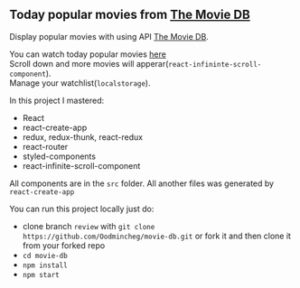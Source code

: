  ## Today popular movies from [The Movie DB](https://www.themoviedb.org)
 
 Display popular movies with using API [The Movie DB](https://www.themoviedb.org).  
 
 You can watch today popular movies [here](http://oodmincheg.github.io/movie-db)  
 Scroll down and more movies will apperar(`react-infininte-scroll-component`).  
 Manage your watchlist(`localstorage`).  
 
 In this project I mastered:
 - React
 - react-create-app 
 - redux, redux-thunk, react-redux 
 - react-router
 - styled-components
 - react-infinite-scroll-component 
 
 All components are in the `src` folder. All another files was generated by `react-create-app`
 
 You can run this project locally just do:
 - clone branch `review` with `git clone https://github.com/Oodmincheg/movie-db.git` or fork it and then clone it from your forked repo
 - `cd movie-db`
 - `npm install` 
 - `npm start`

